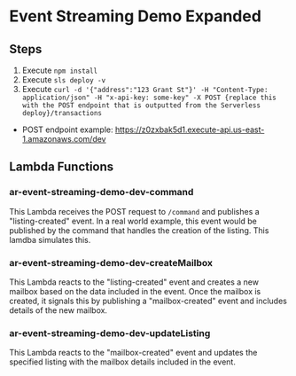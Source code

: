 # Event Streaming Demo Expanded

## Steps
1. Execute `npm install`
2. Execute `sls deploy -v`
3. Execute `curl -d '{"address":"123 Grant St"}' -H "Content-Type: application/json" -H "x-api-key: some-key" -X POST {replace this with the POST endpoint that is outputted from the Serverless deploy}/transactions`
  - POST endpoint example: https://z0zxbak5d1.execute-api.us-east-1.amazonaws.com/dev

## Lambda Functions
### ar-event-streaming-demo-dev-command
This Lambda receives the POST request to `/command` and publishes a "listing-created" event. In a real world example, this event would be published by the command that handles the creation of the listing. This lamdba simulates this.

### ar-event-streaming-demo-dev-createMailbox
This Lambda reacts to the "listing-created" event and creates a new mailbox based on the data included in the event. Once the mailbox is created, it signals this by publishing a "mailbox-created" event and includes details of the new mailbox.

### ar-event-streaming-demo-dev-updateListing
This Lambda reacts to the "mailbox-created" event and updates the specified listing with the mailbox details included in the event.
